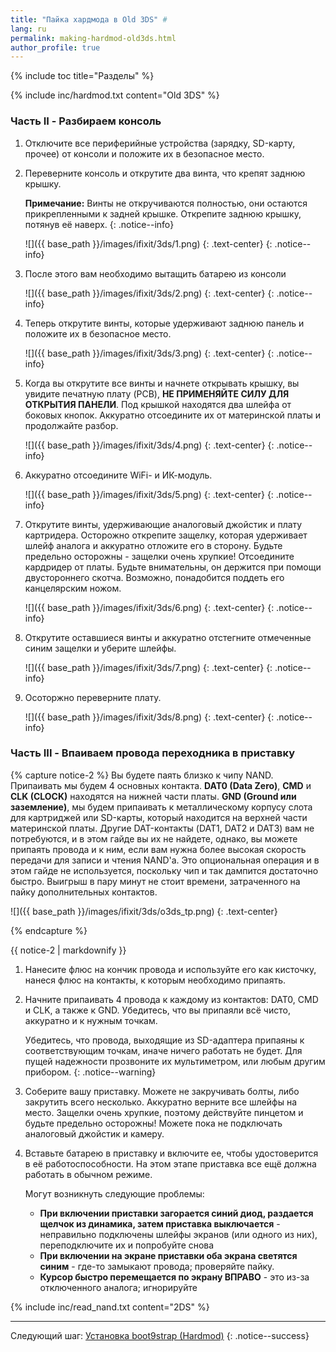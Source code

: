 ```yaml
---
title: "Пайка хардмода в Old 3DS" #
lang: ru
permalink: making-hardmod-old3ds.html
author_profile: true
---
```

{% include toc title="Разделы" %}

{% include inc/hardmod.txt content="Old 3DS" %}

### Часть II - Разбираем консоль

1.	Отключите все периферийные устройства (зарядку, SD-карту, прочее) от консоли и положите их в безопасное место.
1.	Переверните консоль и открутите два винта, что крепят заднюю крышку. 

	**Примечание:** Винты не откручиваются полностью, они остаются прикрепленными к задней крышке. Открепите заднюю крышку, потянув её наверх.
	{: .notice--info}

    ![]({{ base_path }}/images/ifixit/3ds/1.png)
	{: .text-center}
    {: .notice--info}
	
1.	После этого вам необходимо вытащить батарею из консоли

    ![]({{ base_path }}/images/ifixit/3ds/2.png)
	{: .text-center}
    {: .notice--info}

1.	Теперь открутите винты, которые удерживают заднюю панель и положите их в безопасное место.

    ![]({{ base_path }}/images/ifixit/3ds/3.png)
	{: .text-center}
    {: .notice--info}

1.	Когда вы открутите все винты и начнете открывать крышку, вы увидите печатную плату (PCB), **НЕ ПРИМЕНЯЙТЕ СИЛУ ДЛЯ ОТКРЫТИЯ ПАНЕЛИ**. Под крышкой находятся два шлейфа от боковых кнопок. Аккуратно отсоедините их от материнской платы и продолжайте разбор.

    ![]({{ base_path }}/images/ifixit/3ds/4.png)
	{: .text-center}
    {: .notice--info}
	
1. Аккуратно отсоедините WiFi- и ИК-модуль. 

    ![]({{ base_path }}/images/ifixit/3ds/5.png)
	{: .text-center}
    {: .notice--info}
	
1. Открутите винты, удерживающие аналоговый джойстик и плату картридера. Осторожно открепите защелку, которая удерживает шлейф аналога и аккуратно отложите его в сторону. Будьте предельно осторожны - защелки очень хрупкие! Отсоедините кардридер от платы. Будьте внимательны, он держится при помощи двустороннего скотча. Возможно, понадобится поддеть его канцелярским ножом. 

    ![]({{ base_path }}/images/ifixit/3ds/6.png)
	{: .text-center}
    {: .notice--info}

1. Открутите оставшиеся винты и аккуратно отстегните отмеченные синим защелки и уберите шлейфы.

    ![]({{ base_path }}/images/ifixit/3ds/7.png)
	{: .text-center}
    {: .notice--info}
	
1. Осоторжно переверните плату.

    ![]({{ base_path }}/images/ifixit/3ds/8.png)
	{: .text-center}
    {: .notice--info}
	
### Часть III - Впаиваем провода переходника в приставку 
	
{% capture notice-2 %}
Вы будете паять близко к чипу NAND. Припаивать мы будем 4 основных контакта. **DAT0 (Data Zero)**, **CMD** и **CLK (CLOCK)** находятся на нижней части платы. **GND (Ground или заземление)**, мы будем припаивать к металлическому корпусу слота для картриджей или SD-карты, который находится на верхней части материнской платы. Другие DAT-контакты (DAT1, DAT2 и DAT3) вам не потребуются, и в этом гайде вы их не найдете, однако, вы можете припаять провода и к ним, если вам нужна более высокая скорость передачи для записи и чтения NAND'а. Это опциональная операция и в этом гайде не используется, поскольку чип и так дампится достаточно быстро. Выигрыш в пару минут не стоит времени, затраченного на пайку дополнительных контактов.

![]({{ base_path }}/images/ifixit/3ds/o3ds_tp.png)
{: .text-center}

{% endcapture %}

<div class="notice--info">{{ notice-2 | markdownify }}</div>

1.	Нанесите флюс на кончик провода и используйте его как кисточку, нанеся флюс на контакты, к которым необходимо припаять.
1.	Начните припаивать 4 провода к каждому из контактов: DAT0, CMD и CLK, а также к GND. Убедитесь, что вы припаяли всё чисто, аккуратно и к нужным точкам.

	Убедитесь, что провода, выходящие из SD-адаптера припаяны к соответствующим точкам, иначе ничего работать не будет. Для пущей надежности прозвоните их мультиметром, или любым другим прибором.
	{: .notice--warning}

1.	Соберите вашу приставку. Можете не закручивать болты, либо закрутить всего несколько. Аккуратно верните все шлейфы на место. Защелки очень хрупкие, поэтому действуйте пинцетом и будьте предельно осторожны! Можете пока не подключать аналоговый джойстик и камеру. 
1. Вставьте батарею в приставку и включите ее, чтобы удостоверится в её работоспособности. На этом этапе приставка все ещё должна работать в обычном режиме.

	Могут возникнуть следующие проблемы: 
	+ **При включении приставки загорается синий диод, раздается щелчок из динамика, затем приставка выключается** - неправильно подключены шлейфы экранов (или одного из них), переподключите их и попробуйте снова
	+ **При включении на экране приставки оба экрана светятся синим** - где-то замыкают провода; проверяйте пайку. 
	+ **Курсор быстро перемещается по экрану ВПРАВО** - это из-за отключенного аналога; игнорируйте

{% include inc/read_nand.txt content="2DS" %}

___

Следующий шаг: [Установка boot9strap (Hardmod)](installing-boot9strap-hardmod)
{: .notice--success}